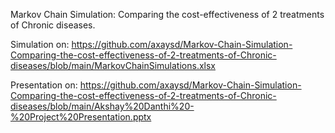 Markov Chain Simulation: Comparing the cost-effectiveness of 2 treatments of Chronic diseases.

Simulation on: https://github.com/axaysd/Markov-Chain-Simulation-Comparing-the-cost-effectiveness-of-2-treatments-of-Chronic-diseases/blob/main/MarkovChainSimulations.xlsx

Presentation on: https://github.com/axaysd/Markov-Chain-Simulation-Comparing-the-cost-effectiveness-of-2-treatments-of-Chronic-diseases/blob/main/Akshay%20Danthi%20-%20Project%20Presentation.pptx
